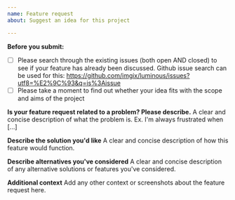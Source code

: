 ```yaml
---
name: Feature request
about: Suggest an idea for this project

---
```


**Before you submit:**

- [ ] Please search through the existing issues (both open AND closed) to see if your feature has already been discussed. Github issue search can be used for this: https://github.com/imgix/luminous/issues?utf8=%E2%9C%93&q=is%3Aissue
- [ ] Please take a moment to find out whether your idea fits with the scope and aims of the project

**Is your feature request related to a problem? Please describe.**
A clear and concise description of what the problem is. Ex. I'm always frustrated when [...]

**Describe the solution you'd like**
A clear and concise description of how this feature would function.

**Describe alternatives you've considered**
A clear and concise description of any alternative solutions or features you've considered.

**Additional context**
Add any other context or screenshots about the feature request here.
